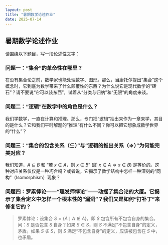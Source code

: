 ```yaml
---
layout: post
title: "暑期数学论述作业"
date: 2025-07-14
---
```


## 暑期数学论述作业

请围绕以下题目，写一段论述性文字：

### 问题一：“集合”的革命性在哪里？

在没有集合论之前，数学家也能处理数字、图形。那么，当康托尔提出“集合”这个概念时，它到底为数学带来了什么颠覆性的东西？为什么说它是现代数学的“砖石”？请不要说“它可以装东西”，试着从“分类与归纳”和“无限”的角度来谈。

### 问题二：“逻辑”在数学中的角色是什么？

我们学数学，一直在计算和推理。那么，专门把“逻辑”抽出来作为一章来学，其目的是什么？它和我们平时解题的“推理”有什么不同？你可以把它想象成数学世界的“什么”？

### 问题三：“集合的包含关系（$\subseteq$）”与“逻辑的推出关系（$\Rightarrow$）”为何能完美对应？

我们知道，$A \subseteq B$ 和 “若 $x \in A$，则 $x \in B$” (即 $x \in A \Rightarrow x \in B$) 是等价的。这种对应关系仅仅是一种巧合吗？或者说，它揭示了数学结构中怎样一种深刻的“同构”（Isomorphism）现象？

### 问题四：罗素悖论——“理发师悖论”——动摇了集合论的大厦。它揭示了集合定义中怎样一个根本性的“漏洞”？我们又是如何“打补丁”来修复它的？

> 罗素悖论：设集合 $S = \{A \mid A \notin A\}$，即 $S$ 包含所有不包含自身的集合。问：$S$ 是否包含 $S$ 自身？如果 $S \in S$，则 $S$ 不满足“不包含自身”的定义，矛盾。如果 $S \notin S$，则 $S$ 满足“不包含自身”的定义，应该被包含在 $S$ 中，也矛盾。
